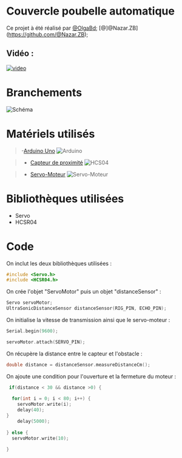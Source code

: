 # **Couvercle poubelle automatique**

Ce projet à été réalisé par [@OlgaBd](https://github.com/olgaBd); [@]@Nazar.ZB](https://github.com/@Nazar.ZB);

## **Vidéo :** 
[![video](https://img.youtube.com/vi/lu7Z7bEkcFc/0.jpg)](https://www.youtube.com/watch?v=lu7Z7bEkcFc)

# Branchements 

![Schéma](https://image.noelshack.com/fichiers/2019/05/2/1548778068-shema-bb.png)


# Matériels utilisés 

> -[Arduino Uno](https://store.arduino.cc/arduino-uno-rev3)
> ![Arduino](https://store-cdn.arduino.cc/uni/catalog/product/cache/1/image/520x330/604a3538c15e081937dbfbd20aa60aad/a/0/a000066_featured_1_.jpg)

> - [Capteur de proximité](https://www.generationrobots.com/fr/401575-capteur-sonar-%C3%A0-ultrasons-hc-sr04.html)
> ![HCS04](https://tse4.mm.bing.net/th?id=OIP.CAUvtM78fxMdGrpHJbLJewHaHa&pid=Api)

> - [Servo-Moteur](https://www.amazon.fr/Longruner-Moteur-H%C3%A9licopt%C3%A8re-Bateau-robots/dp/B07236KYVC/ref=sr_1_1?ie=UTF8&qid=1548777698&sr=8-1&keywords=servomoteur+arduino) 
>![Servo-Moteur]( https://images-na.ssl-images-amazon.com/images/I/716vnlbiEeL._SL1000_.jpg)

# Bibliothèques utilisées  

-  Servo 
-  HCSR04

# Code 

On inclut les deux bibliothèques utilisées : 

``` c++
#include <Servo.h>
#include <HCSR04.h>
``` 
On crée l'objet "ServoMotor" puis un objet "distanceSensor" : 

``` c++
Servo servoMotor;
UltraSonicDistanceSensor distanceSensor(RIG_PIN, ECHO_PIN);
```
On initialise la vitesse de transmission ainsi que le servo-moteur :

``` c++
Serial.begin(9600);

servoMotor.attach(SERVO_PIN);
``` 
On récupère la distance entre le capteur et l'obstacle :

``` c++
double distance = distanceSensor.measureDistanceCm();
```

On ajoute une condition pour l'ouverture et la fermeture du moteur : 
 
``` c++
 if(distance < 30 && distance >0) {
  
  for(int i = 0; i < 80; i++) {
    servoMotor.write(i);
    delay(40);
}     
    delay(5000);
    
} else {  
  servoMotor.write(10);
   
}
``` 


